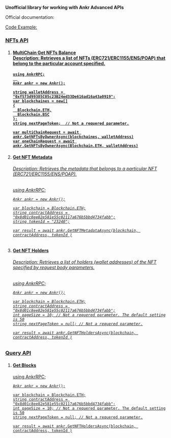 <strong>Unofficial library for working with Ankr Advanced APIs</strong>

Official documentation: <a href="https://www.ankr.com/docs/advanced-api/overview/" target="_blank"/>

Code Example:

<h3>NFTs API</h3>

<ol>
  <li>
    <h4>MultiChain Get NFTs Balance<br>Description: Retrieves a list of NFTs (ERC721/ERC1155/ENS/POAP) that belong to the particular account specified.<h4/>
    
    using AnkrRPC;
      
    Ankr ankr = new Ankr();
    
    string walletAddress = "0xf573d99385C05c23B24ed33De616ad16a43a0919";
    var blockchaines = new[]
    {
      Blockchain.ETH,
      Blockchain.BSC
    };
    string nextPageToken;  // Not a requered parameter.
    
    var multiChainRequest = await ankr.GetNFTsByOwnerAsync(blockchaines, walletAddress)
    var oneChainRequest = await ankr.GetNFTsByOwnerAsync(Blockchain.ETH, walletAddress)
  </li>
  
  <li>
    <h4>Get NFT Metadata</h4>
    <h6>Description: Retrieves the metadata that belongs to a particular NFT (ERC721/ERC1155/ENS/POAP).<h6/>
    using AnkrRPC;
    
    Ankr ankr = new Ankr();
    
    var blockchain = Blockchain.ETH;
    string contractAddress = "0x8d01c8ee82e581e55c02117a676b5bbd4734fabb";
    string tokenId = "23240";
    
    var result = await ankr.GetNFTMetadataAsync(blockchain, contractAddress, tokenId )
  </li>
  
  <li>
    <h4>Get NFT Holders</h4>
    <h6>Description: Retrieves a list of holders (wallet addresses) of the NFT specified by request body parameters.<h6/>
    using AnkrRPC;
    
    Ankr ankr = new Ankr();
    
    var blockchain = Blockchain.ETH;
    string contractAddress = "0x8d01c8ee82e581e55c02117a676b5bbd4734fabb";
    int pageSize = 10; // Not a requered parameter. The default setting is 50
    string nextPageToken = null; // Not a requered parameter.
    
    var result = await ankr.GetNFTHoldersAsync(blockchain, contractAddress, tokenId )
  </li>
</ol>

<h3>Query API</h3>

<ol>
  <li>
    <h4>Get Blocks</h4>
    using AnkrRPC;
    
    Ankr ankr = new Ankr();
    
    var blockchain = Blockchain.ETH;
    string contractAddress = "0x8d01c8ee82e581e55c02117a676b5bbd4734fabb";
    int pageSize = 10; // Not a requered parameter. The default setting is 50
    string nextPageToken = null; // Not a requered parameter.
    
    var result = await ankr.GetNFTHoldersAsync(blockchain, contractAddress, tokenId )
  </li>
</ol>
